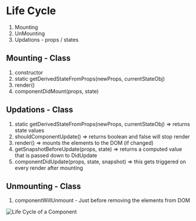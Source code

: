 # Life Cycle

1. Mounting
2. UnMounting
3. Updations - props / states

## Mounting - Class
1. constructor
2. static getDerivedStateFromProps(newProps, currentStateObj)
3. render()
4. componentDidMount(props, state)

## Updations - Class
1. static getDerivedStateFromProps(newProps, currentStateObj) => returns state values
2. shouldComponentUpdate() => returns boolean and false will stop render
3. render() => mounts the elements to the DOM (if changed)
4. getSnapshotBeforeUpdate(props, state) => returns a computed value that is passed down to DidUpdate
4. componentDidUpdate(props, state, snapshot) => this gets triggered on every render after mounting

## Unmounting - Class
1. componentWillUnmount - Just before removing the elements from DOM


![Life Cycle of a Component](https://i.imgur.com/PVPr1dK.jpg)